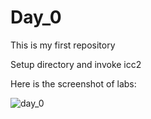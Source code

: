 # Day_0

This is my first repository

Setup directory and invoke icc2

Here is the screenshot of labs:

![day_0](https://user-images.githubusercontent.com/118953915/203699203-8f3cccc3-8cdc-4494-a25d-3d6e29c3d7ba.JPG)
